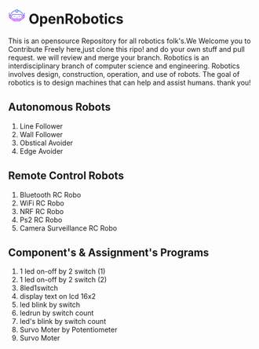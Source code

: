  # <img src="https://github.com/krishanjangid/OpenRobotics/blob/master/images/logo.png" height="35" width="35" > OpenRobotics
This is an opensource Repository for all robotics folk's.We Welcome you to Contribute Freely here,just clone this ripo! and do your own stuff and pull request. we will review and merge your branch. Robotics is an interdisciplinary branch of computer science and engineering. Robotics involves design, construction, operation, and use of robots. The goal of robotics is to design machines that can help and assist humans. thank you!

<h2>Autonomous Robots</h2>
<ol>
<li>Line Follower
<li>Wall Follower
<li>Obstical Avoider</a>
<li>Edge Avoider
</ol>
<h2>Remote Control Robots</h2>
<ol>
<li>Bluetooth RC Robo
<li>WiFi RC Robo
<li>NRF RC Robo
<li>Ps2 RC Robo
<li>Camera Surveillance RC Robo
</ol>
<h2>Component's & Assignment's Programs</h2>
<ol>
<li>1 led on-off by 2 switch (1)
<li>1 led on-off by 2 switch (2)
<li>8led1switch
<li>display text on lcd 16x2
<li>led blink by switch
<li>ledrun by switch count
<li>led's blink by switch count
<li>Survo Moter by Potentiometer
<li>Survo Moter
</ol>

